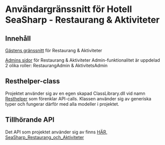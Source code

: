 # Användargränssnitt för Hotell SeaSharp - Restaurang & Aktiviteter 
## Innehåll

[Gästens gränssnitt](http://informatik12.ei.hv.se/resakt) för Restaurang & Aktiviteter

[Admins sidor](http://informatik12.ei.hv.se/resakt/Admin) för Restaurang & Aktiviteter
Admin-funktionalitet är uppdelad 2 olika roller: RestaurangAdmin & AktivitetsAdmin

## Resthelper-class
Projektet använder sig av en egen skapad ClassLibrary.dll vid namn [Resthelper](https://github.com/Busky-B/RestHelperLib) som förenklar API-calls. Klassen använder sig av generiska typer och fungerar därför
med alla modeller i projektet.

## Tillhörande API
Det API som projektet använder sig av finns [HÄR, SeaSharp_Restaurang_och_Aktiviteter](https://github.com/Busky-B/SeaSharp_Restaurang_och_Aktiviteter)
